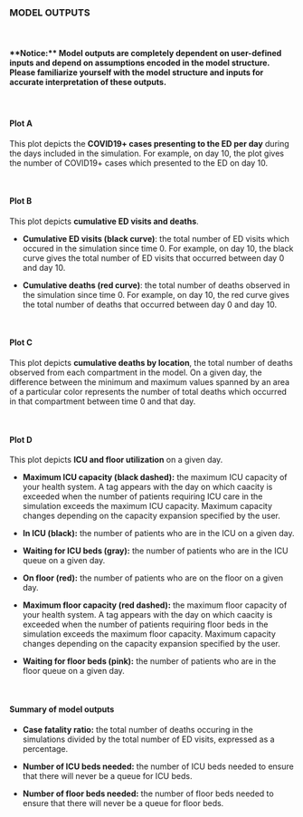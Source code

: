 **<h3> MODEL OUTPUTS </h3>**

<br/>

<h4> **Notice:** Model outputs are completely dependent on user-defined inputs and depend on assumptions encoded in the model structure. 
Please familiarize yourself with the model structure and inputs for accurate interpretation of these outputs. <h4/>

<br/> 

#### **Plot A** 

This plot depicts  the **COVID19+ cases presenting to the ED per day** during the days included in the simulation.  For example, on day 10, the plot
	gives the number of COVID19+ cases which presented to the ED on day 10.

<br/> 

#### **Plot B**

This plot depicts **cumulative ED visits and deaths**.

* **Cumulative ED visits (black curve)**: the total number of ED visits which occured in the simulation since time 0.  For example,
	on day 10, the black curve gives the total number of ED visits that occurred between day 0 and day 10.

* **Cumulative deaths (red curve)**: the total number of deaths observed in the simulation since time 0.  For example, on day 10, the red curve
	gives the total number of deaths that occurred between day 0 and day 10. 

<br/> 
 
#### **Plot C** 

This plot depicts **cumulative deaths by location**, the total number of deaths observed from each compartment in the model. On a given day, the difference between the minimum
	and maximum values spanned by an area of a particular color represents the number of total deaths which occurred in that compartment
	between time 0 and that day.

<br/> 

#### **Plot D**

This plot depicts **ICU and floor utilization** on a given day. 

* **Maximum ICU capacity (black dashed):** the maximum ICU capacity of your health system. A tag appears with the day on which caacity is exceeded when the number of patients requiring ICU care in the simulation
	exceeds the maximum ICU capacity.  Maximum capacity changes depending on the capacity expansion specified by the user.

* **In ICU (black):** the number of patients who are in the ICU on a given day.

* **Waiting for ICU beds (gray):** the number of patients who are in the ICU queue on a given day.

* **On floor (red):** the number of patients who are on the floor on a given day.

* **Maximum floor capacity (red dashed):** the maximum floor capacity of your health system. A tag appears with the day on which caacity is exceeded when the number of patients requiring floor beds in the simulation
	exceeds the maximum floor capacity.  Maximum capacity changes depending on the capacity expansion specified by the user.

* **Waiting for floor beds (pink):** the number of patients who are in the floor queue on a given day.

<br/> 

#### **Summary of model outputs**

* **Case fatality ratio:** the total number of deaths occuring in the simulations divided by the total number of ED visits, expressed as a percentage.

* **Number of ICU beds needed:** the number of ICU beds needed to ensure that there will never be a queue for ICU beds.

* **Number of floor beds needed:** the number of floor beds needed to ensure that there will never be a queue for floor beds.